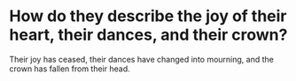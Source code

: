 # How do they describe the joy of their heart, their dances, and their crown?

Their joy has ceased, their dances have changed into mourning, and the crown has fallen from their head.
